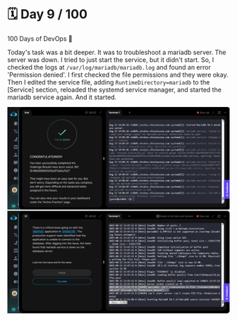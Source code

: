 # 🗓️ Day 9 / 100

100 Days of DevOps 🚀

Today's task was a bit deeper. It was to troubleshoot a mariadb server. The server was down. I tried to just start the service, but it didn't start. So, I checked the logs at `/var/log/mariadb/mariadb.log` and found an error 'Permission denied'. I first checked the file permissions and they were okay. Then I edited the service file, adding `RuntimeDirectory=mariadb` to the [Service] section, reloaded the systemd service manager, and started the mariadb service again. And it started.

![alt text](<day-9 2025-08-13 150749.png>) 
![alt text](<day-9 2025-08-13 145644.png>)